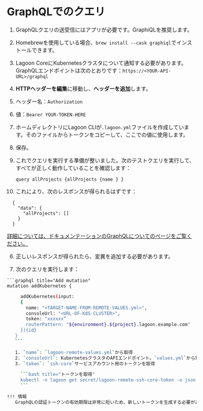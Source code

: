 # GraphQLでのクエリ

1. GraphQLクエリの送受信にはアプリが必要です。GraphiQLを推奨します。

  1. Homebrewを使用している場合、`brew install --cask graphiql`でインストールできます。

2. Lagoon CoreにKubernetesクラスタについて通知する必要があります。GraphQLエンドポイントは次のとおりです：`https://<YOUR-API-URL>/graphql`
3. **HTTPヘッダーを編集**に移動し、**ヘッダーを追加**します。

  1. ヘッダー名：`Authorization`
  2. 値：`Bearer YOUR-TOKEN-HERE`
  3. ホームディレクトリにLagoon CLIが`.lagoon.yml`ファイルを作成しています。そのファイルからトークンをコピーして、ここでの値に使用します。
  4. 保存。

4. これでクエリを実行する準備が整いました。次のテストクエリを実行して、すべてが正しく動作していることを確認します：

    ```graph title="Get all projects"
    query allProjects {allProjects {name } }
    ```

5. これにより、次のレスポンスが得られるはずです：

  ```graph title="API Response"
    {
      "data": {
        "allProjects": []
      }
    }
  ```

  [詳細については、ドキュメンテーションのGraphQLについてのページをご覧ください。](../interacting/graphql.md)

6. 正しいレスポンスが得られたら、変異を追加する必要があります。

  1. 次のクエリを実行します：

    ```graphql title="Add mutation"
    mutation addKubernetes {
 ```bash
      addKubernetes(input:
      {
        name: "<TARGET-NAME-FROM-REMOTE-VALUES.yml>",
        consoleUrl: "<URL-OF-K8S-CLUSTER>",
        token: "xxxxxx”
        routerPattern: "${environment}.${project}.lagoon.example.com"
      }){id}
    }
    ```

    1. `name`: `lagoon-remote-values.yml`から取得
    2. `consoleUrl`: KubernetesクラスタのAPIエンドポイント。`values.yml`から取得
    3. `token`: `ssh-core`サービスアカウント用のトークンを取得

      ```bash title="トークンを取得"
      kubectl -n lagoon get secret/lagoon-remote-ssh-core-token -o json | jq -r '.data.token | @base64d'
      ```

!!! 情報
    GraphQLの認証トークンの有効期限は非常に短いため、新しいトークンを生成する必要があるかもしれません。`lagoon login`を実行し、新しいトークンを取得するために`.lagoon.yml`ファイルをcatコマンドで表示し、HTTPヘッダーの古いトークンを新しいものに置き換えてください。